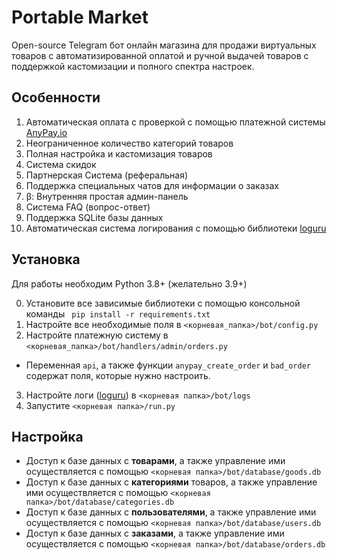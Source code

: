 
# Portable Market

Open-source Telegram бот онлайн магазина для продажи виртуальных товаров с автоматизированной оплатой и ручной выдачей товаров с поддержкой кастомизации и полного спектра настроек.

## Особенности
1. Автоматическая оплата с проверкой с помощью платежной системы [AnyPay.io](https://anypay.io)
2. Неограниченное количество категорий товаров
3. Полная настройка и кастомизация товаров
4. Система скидок
5. Партнерская Система (реферальная)
6. Поддержка специальных чатов для информации о заказах
7. β: Внутренняя простая админ-панель
8. Система FAQ (вопрос-ответ)
9. Поддержка SQLite базы данных
10. Автоматическая система логирования с помощью библиотеки [loguru](https://github.com/Delgan/loguru)

## Установка
Для работы необходим Python 3.8+ (желательно 3.9+)

0. Установите все зависимые библиотеки с помощью консольной команды ``` pip install -r requirements.txt```
1. Настройте все необходимые поля в ```<корневая_папка>/bot/config.py```
2. Настройте платежную систему в ```<корневая_папка>/bot/handlers/admin/orders.py```
- Переменная ```api```, а также функции ```anypay_create_order``` и ```bad_order``` содержат поля, которые нужно настроить.
3. Настройте логи ([loguru](https://github.com/Delgan/loguru)) в ```<корневая папка>/bot/logs``` 
5. Запустите ```<корневая папка>/run.py```

## Настройка

- Доступ к базе данных с **товарами**, а также управление ими осуществляется с помощью ```<корневая папка>/bot/database/goods.db```
- Доступ к базе данных с **категориями** товаров, а также управление ими осуществляется с помощью ```<корневая папка>/bot/database/categories.db```
- Доступ к базе данных с **пользователями**, а также управление ими осуществляется с помощью ```<корневая папка>/bot/database/users.db```
- Доступ к базе данных с **заказами**, а также управление ими осуществляется с помощью ```<корневая папка>/bot/database/orders.db```

